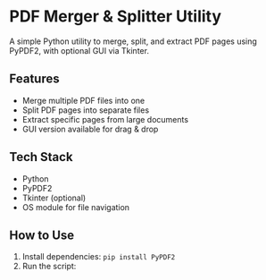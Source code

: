 # PDF Merger & Splitter Utility

A simple Python utility to merge, split, and extract PDF pages using PyPDF2, with optional GUI via Tkinter.

## Features
- Merge multiple PDF files into one
- Split PDF pages into separate files
- Extract specific pages from large documents
- GUI version available for drag & drop

## Tech Stack
- Python
- PyPDF2
- Tkinter (optional)
- OS module for file navigation

## How to Use
1. Install dependencies: `pip install PyPDF2`
2. Run the script:
